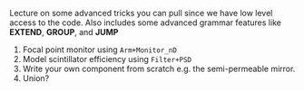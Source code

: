 Lecture on some advanced tricks you can pull since we have low level access to the code.
Also includes some advanced grammar features like **EXTEND**, **GROUP**, and **JUMP**
1. Focal point monitor using `Arm+Monitor_nD`
2. Model scintillator efficiency using `Filter+PSD`
3. Write your own component from scratch e.g. the semi-permeable mirror.
4. Union?
